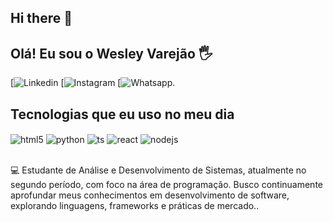 ## Hi there 👋

 ## Olá! Eu sou o   Wesley Varejão 🖐️

[![Linkedin](https://www.linkedin.com/in/wesley-varejao-5407452bb/)
[![Instagram](https://www.instagram.com/wsley_varejao/)
[![Whatsapp](https://api.whatsapp.com/send?phone=558186287590&text=Olá,%20gostaria%20de%20mais%20informações).


## Tecnologias que eu uso no meu dia

<div style="display: inline_block">
  <img align="center" alt="html5" src="https://img.shields.io/badge/HTML5-E34F26?style=for-the-badge&logo=html5&logoColor=white" />
  <img align="center" alt="python" src="https://img.shields.io/badge/Python-3776AB?style=for-the-badge&logo=python&logoColor=white />
  <img align="center" alt="js" src="https://img.shields.io/badge/JavaScript-F7DF1E?style=for-the-badge&logo=javascript&logoColor=black" />
  <img align="center" alt="ts" src="https://img.shields.io/badge/TypeScript-007ACC?style=for-the-badge&logo=typescript&logoColor=white" />
  <img align="center" alt="react" src="https://img.shields.io/badge/React-20232A?style=for-the-badge&logo=react&logoColor=61DAFB" />
  <img align="center" alt="nodejs" src="https://img.shields.io/badge/Node.js-43853D?style=for-the-badge&logo=node.js&logoColor=white" />
</div><br/>

💻 Estudante de Análise e Desenvolvimento de Sistemas, atualmente no segundo período, com foco na área de programação. Busco continuamente aprofundar meus conhecimentos em desenvolvimento de software, explorando linguagens, frameworks e práticas de mercado..

